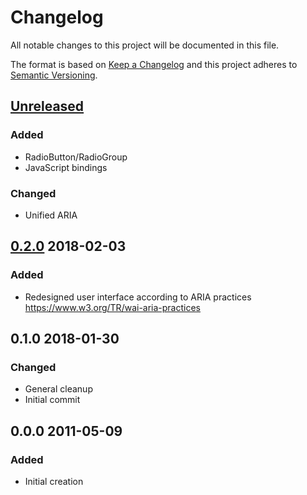 # Changelog
All notable changes to this project will be documented in this file.

The format is based on [Keep a Changelog](http://keepachangelog.com/en/1.0.0/)
and this project adheres to [Semantic Versioning](http://semver.org/spec/v2.0.0.html).

## [Unreleased]

### Added
- RadioButton/RadioGroup
- JavaScript bindings

### Changed
- Unified ARIA

## [0.2.0] 2018-02-03
### Added
- Redesigned user interface according to ARIA practices https://www.w3.org/TR/wai-aria-practices

## 0.1.0 2018-01-30
### Changed
- General cleanup
- Initial commit

## 0.0.0 2011-05-09
### Added
- Initial creation

[Unreleased]: https://github.com/xyzzy/jsFractalZoom/compare/v0.2.0...HEAD
[0.2.0]: https://github.com/xyzzy/jsFractalZoom/compare/v0.1.0...v0.2.0
